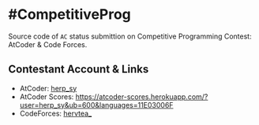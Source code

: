 # #CompetitiveProg
Source code of `AC` status submittion on Competitive Programming Contest: AtCoder & Code Forces. 

## Contestant Account & Links
* AtCoder: [herp_sy](https://atcoder.jp/users/herp_sy)  
* AtCoder Scores: https://atcoder-scores.herokuapp.com/?user=herp_sy&ub=600&languages=11E03006F  
* CodeForces: [hervtea_](https://codeforces.com/profile/hervtea_)
